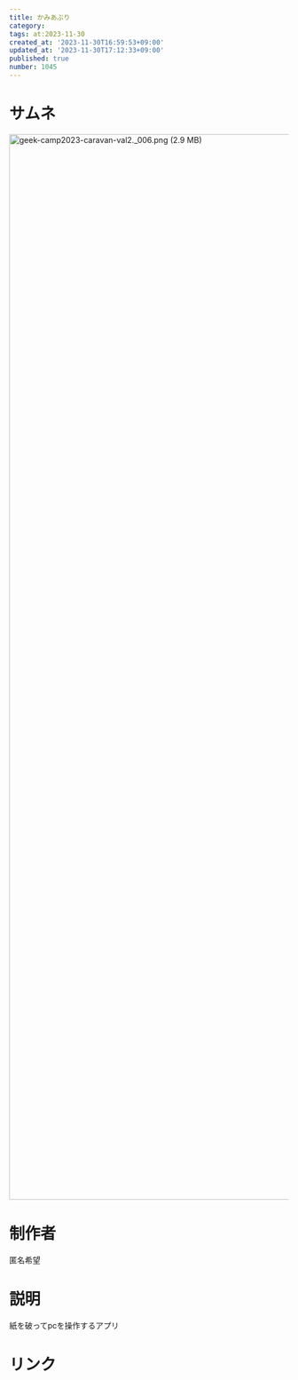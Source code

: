 ```yaml
---
title: かみあぷり
category:
tags: at:2023-11-30
created_at: '2023-11-30T16:59:53+09:00'
updated_at: '2023-11-30T17:12:33+09:00'
published: true
number: 1045
---
```


# サムネ
<img width="1920" alt="geek-camp2023-caravan-val2._006.png (2.9 MB)" src="https://img.esa.io/uploads/production/attachments/19973/2023/11/30/148142/c0920ce2-31b6-400f-a22a-f18c5b449678.png">

# 制作者
匿名希望

# 説明
紙を破ってpcを操作するアプリ

# リンク

